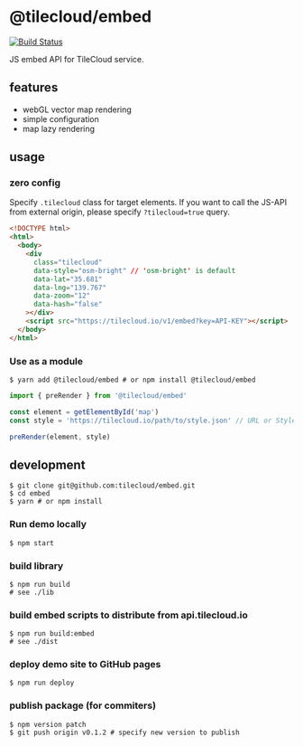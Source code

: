 # @tilecloud/embed

[![Build Status](https://travis-ci.org/tilecloud/embed.svg?branch=master)](https://travis-ci.org/tilecloud/embed)

JS embed API for TileCloud service.

## features

- webGL vector map rendering
- simple configuration
- map lazy rendering

## usage

### zero config

Specify `.tilecloud` class for target elements. If you want to call the JS-API from external origin, please specify `?tilecloud=true` query.

```html
<!DOCTYPE html>
<html>
  <body>
    <div
      class="tilecloud"
      data-style="osm-bright" // 'osm-bright' is default
      data-lat="35.681"
      data-lng="139.767"
      data-zoom="12"
      data-hash="false"
    ></div>
    <script src="https://tilecloud.io/v1/embed?key=API-KEY"></script>
  </body>
</html>
```

### Use as a module

```shell
$ yarn add @tilecloud/embed # or npm install @tilecloud/embed
```

```javascript
import { preRender } from '@tilecloud/embed'

const element = getElementById('map')
const style = 'https://tilecloud.io/path/to/style.json' // URL or Style object

preRender(element, style)
```

## development

```shell
$ git clone git@github.com:tilecloud/embed.git
$ cd embed
$ yarn # or npm install
```

### Run demo locally

```shell
$ npm start
```

### build library

```shell
$ npm run build
# see ./lib
```

### build embed scripts to distribute from api.tilecloud.io

```shell
$ npm run build:embed
# see ./dist
```

### deploy demo site to GitHub pages

```shell
$ npm run deploy
```

### publish package (for commiters)

```shell
$ npm version patch
$ git push origin v0.1.2 # specify new version to publish
```
